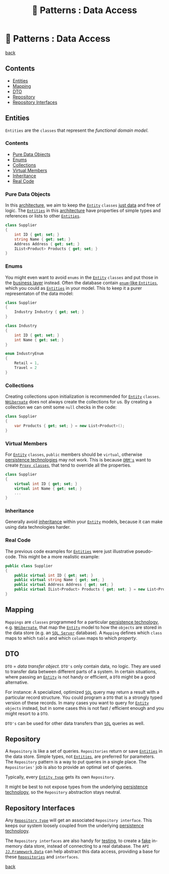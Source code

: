 ﻿---
title: "💽 Patterns : Data Access"
redirect_from:
  - /patterns-data-access.md
---

💽 Patterns : Data Access
==========================

[back](README.md)

<h2>Contents</h2>

- [Entities](#entities)
- [Mapping](#mapping)
- [DTO](#dto)
- [Repository](#repository)
- [Repository Interfaces](#repository-interfaces)


Entities
--------

`Entities` are the `classes` that represent the *functional domain model*.

<h3>Contents</h3>

- [Pure Data Objects](#pure-data-objects)
- [Enums](#enums)
- [Collections](#collections)
- [Virtual Members](#virtual-members)
- [Inheritance](#inheritance)
- [Real Code](#real-code)


<h3 id="pure-data-objects">Pure Data Objects</h3>

In this [architecture](/JJs-Reference-Architecture), we aim to keep the [`Entity`](#entities) `classes` [just data](#dto) and free of logic. The [`Entities`](#entities) in this [architecture](/JJs-Reference-Architecture) have properties of simple types and references or lists to other [`Entities`](#entities).

```cs
class Supplier
{
    int ID { get; set; }
    string Name { get; set; }
    Address Address { get; set; }
    IList<Product> Products { get; set; }
}
```


<h3 id="enums">Enums</h3>

You might even want to avoid `enums` in the [`Entity`](#entities) `classes` and put those in the [business layer](/layers.md#business-layer) instead. Often the database contain [`enum`-like `Entities`](/aspects.md#enum-like-entities), which you could as [`Entities`](#entities) in your model. This to keep it a purer representaton of the data model:

```cs
class Supplier
{
    Industry Industry { get; set; }
}

class Industry
{
    int ID { get; set; }
    int Name { get; set; }
}

enum IndustryEnum
{
    Retail = 1,
    Travel = 2
}
```


<h3 id="collections">Collections</h3>

Creating collections upon initialization is recommended for [`Entity`](#entities) `classes`. [`NHibernate`](/api.md#nhibernate) does not always create the collections for us. By creating a collection we can omit some `null` checks in the code:

```cs
class Supplier
{
    var Products { get; set; } = new List<Product>();
}
```


<h3 id="virtual-members">Virtual Members</h3>

For [`Entity`](#entities) `classes`, `public` members should be `virtual`, otherwise [persistence technologies](/aspects.md#persistence) may not work. This is because [`ORM's`](/api.md#orm) want to create [`Proxy classes`](/api.md#problem-entity--proxy-type-mismatch), that tend to override all the properties.

```cs
class Supplier
{
    virtual int ID { get; set; }
    virtual int Name { get; set; }
    ...
}
```


<h3 id="inheritance">Inheritance</h3>

Generally avoid [inheritance](/api.md#inheritance) within your [`Entity`](#entities) models, because it can make using data technologies harder.


<h3 id="real-code">Real Code</h3>

The previous code examples for [`Entities`](#entities) were just illustrative pseudo-code. This might be a more realistic example:

```cs
public class Supplier
{
    public virtual int ID { get; set; }
    public virtual string Name { get; set; }
    public virtual Address Address { get; set; }
    public virtual IList<Product> Products { get; set; } = new List<Product>();
}
```


Mapping
-------

`Mappings` are `classes` programmed for a particular [persistence technology](/aspects.md#persistence), e.g. [`NHibernate`](/api.md#nhibernate), that map the [`Entity`](#entities) model to how the `objects` are stored in the data store (e.g. an [`SQL Server`](/api.md#sql-server) database). A `Mapping` defines which `class` maps to which `table` and which `column` maps to which *property*.


DTO
---

`DTO` = *data transfer object*. `DTO's` only contain data, no logic. They are used to transfer data between different parts of a system. In certain situations, where passing an  [`Entity`](#entities) is not handy or efficient, a `DTO` might be a good alternative.

For instance: A specialized, optimized [`SQL`](/api.md#sql) query may return a result with a particular record structure. You could program a `DTO` that is a strongly typed version of these records. In many cases you want to query for [`Entity`](#entities) `objects` instead, but in some cases this is not fast / efficient enough and you might resort to a `DTO`.

`DTO's` can be used for other data transfers than [`SQL`](/api.md#sql) queries as well.


Repository
----------

A `Repository` is like a set of queries. `Repositories` return or save [`Entities`](#entities) in the data store. Simple types, not [`Entities`](#entities), are preferred for parameters. The `Repository` pattern is a way to put queries in a single place. The `Repositories'` job is also to provide an optimal set of queries.

Typically, every [`Entity type`](#entities) gets its own `Repository`.

It might be best to not expose types from the underlying [persistence technology](/aspects.md#persistence), so the `Repository` abstraction stays neutral.


Repository Interfaces
---------------------

Any [`Repository type`](#repository) will get an associated `Repository interface`. This keeps our system loosely coupled from the underlying [persistence technology](/aspects.md#persistence).

The `Repository interfaces` are also handy for [testing](/aspects.md#automated-testing), to create a [fake](other.md#mock) in-memory data store, instead of connecting to a real database. The `API` [`JJ.Framework.Data`](/api.md#jj-framework-data) can help abstract this data access, providing a base for these [`Repositories`](#repository) and `interfaces`.

[back](README.md)
